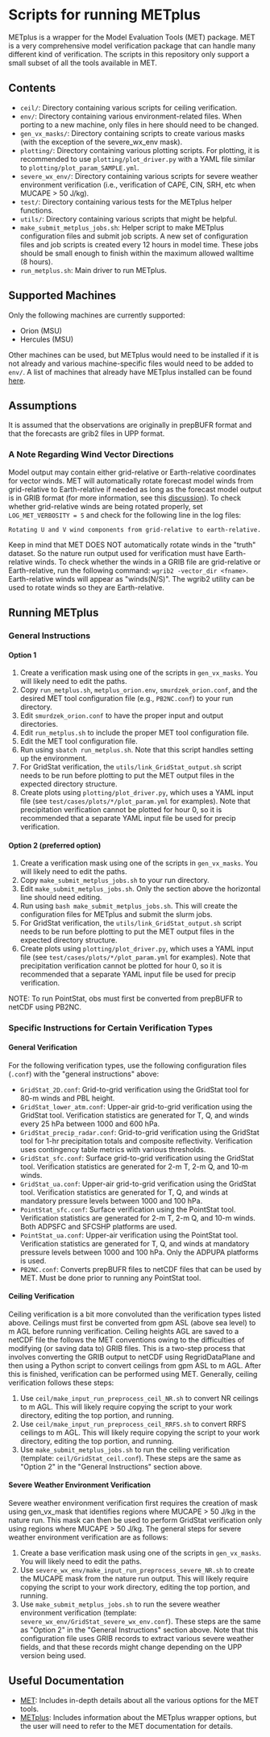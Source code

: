 # Scripts for running METplus

METplus is a wrapper for the Model Evaluation Tools (MET) package. MET is a very comprehensive model verification package that can handle many different kind of verification. The scripts in this repository only support a small subset of all the tools available in MET.

## Contents

- `ceil/`: Directory containing various scripts for ceiling verification.
- `env/`: Directory containing various environment-related files. When porting to a new machine, only files in here should need to be changed.
- `gen_vx_masks/`: Directory containing scripts to create various masks (with the exception of the severe\_wx\_env mask).
- `plotting/`: Directory containing various plotting scripts. For plotting, it is recommended to use `plotting/plot_driver.py` with a YAML file similar to `plotting/plot_param_SAMPLE.yml`.
- `severe_wx_env/`: Directory containing various scripts for severe weather environment verification (i.e., verification of CAPE, CIN, SRH, etc when MUCAPE > 50 J/kg).
- `test/`: Directory containing various tests for the METplus helper functions.
- `utils/`: Directory containing various scripts that might be helpful.
- `make_submit_metplus_jobs.sh`: Helper script to make METplus configuration files and submit job scripts. A new set of configuration files and job scripts is created every 12 hours in model time. These jobs should be small enough to finish within the maximum allowed walltime (8 hours).
- `run_metplus.sh`: Main driver to run METplus.

## Supported Machines

Only the following machines are currently supported:

- Orion (MSU)
- Hercules (MSU)

Other machines can be used, but METplus would need to be installed if it is not already and various machine-specific files would need to be added to `env/`. A list of machines that already have METplus installed can be found [here](https://dtcenter.org/community-code/metplus/metplus-5-0-existing-builds).

## Assumptions

It is assumed that the observations are originally in prepBUFR format and that the forecasts are grib2 files in UPP format.

### A Note Regarding Wind Vector Directions

Model output may contain either grid-relative or Earth-relative coordinates for vector winds. MET will automatically rotate forecast model winds from grid-relative to Earth-relative if needed as long as the forecast model output is in GRIB format (for more information, see this [discussion](https://github.com/dtcenter/METplus/discussions/2370)). To check whether grid-relative winds are being rotated properly, set `LOG_MET_VERBOSITY = 5` and check for the following line in the log files:

```
Rotating U and V wind components from grid-relative to earth-relative.
```

Keep in mind that MET DOES NOT automatically rotate winds in the "truth" dataset. So the nature run output used for verification must have Earth-relative winds. To check whether the winds in a GRIB file are grid-relative or Earth-relative, run the following command: `wgrib2 -vector_dir <fname>`. Earth-relative winds will appear as "winds(N/S)". The wgrib2 utility can be used to rotate winds so they are Earth-relative.

## Running METplus

### General Instructions

#### Option 1

1. Create a verification mask using one of the scripts in `gen_vx_masks`. You will likely need to edit the paths.
2. Copy `run_metplus.sh`, `metplus_orion.env`, `smurdzek_orion.conf`, and the desired MET tool configuration file (e.g., `PB2NC.conf`) to your run directory.
3. Edit `smurdzek_orion.conf` to have the proper input and output directories.
4. Edit `run_metplus.sh` to include the proper MET tool configuration file.
5. Edit the MET tool configuration file.
6. Run using `sbatch run_metplus.sh`. Note that this script handles setting up the environment.
7. For GridStat verification, the `utils/link_GridStat_output.sh` script needs to be run before plotting to put the MET output files in the expected directory structure.
8. Create plots using `plotting/plot_driver.py`, which uses a YAML input file (see `test/cases/plots/*/plot_param.yml` for examples). Note that precipitation verification cannot be plotted for hour 0, so it is recommended that a separate YAML input file be used for precip verification.

#### Option 2 (preferred option)

1. Create a verification mask using one of the scripts in `gen_vx_masks`. You will likely need to edit the paths.
2. Copy `make_submit_metplus_jobs.sh` to your run directory.
3. Edit `make_submit_metplus_jobs.sh`. Only the section above the horizontal line should need editing.
4. Run using `bash make_submit_metplus_jobs.sh`. This will create the configuration files for METplus and submit the slurm jobs.
5. For GridStat verification, the `utils/link_GridStat_output.sh` script needs to be run before plotting to put the MET output files in the expected directory structure.
6. Create plots using `plotting/plot_driver.py`, which uses a YAML input file (see `test/cases/plots/*/plot_param.yml` for examples). Note that precipitation verification cannot be plotted for hour 0, so it is recommended that a separate YAML input file be used for precip verification.

NOTE: To run PointStat, obs must first be converted from prepBUFR to netCDF using PB2NC. 

### Specific Instructions for Certain Verification Types

#### General Verification

For the following verification types, use the following configuration files (`.conf`) with the "general instructions" above:

- `GridStat_2D.conf`: Grid-to-grid verification using the GridStat tool for 80-m winds and PBL height.
- `GridStat_lower_atm.conf`: Upper-air grid-to-grid verification using the GridStat tool. Verification statistics are generated for T, Q, and winds every 25 hPa between 1000 and 600 hPa.
- `GridStat_precip_radar.conf`: Grid-to-grid verification using the GridStat tool for 1-hr precipitation totals and composite reflectivity. Verification uses contingency table metrics with various thresholds.
- `GridStat_sfc.conf`: Surface grid-to-grid verification using the GridStat tool. Verification statistics are generated for 2-m T, 2-m Q, and 10-m winds.
- `GridStat_ua.conf`: Upper-air grid-to-grid verification using the GridStat tool. Verification statistics are generated for T, Q, and winds at mandatory pressure levels between 1000 and 100 hPa.
- `PointStat_sfc.conf`: Surface verification using the PointStat tool. Verification statistics are generated for 2-m T, 2-m Q, and 10-m winds. Both ADPSFC and SFCSHP platforms are used. 
- `PointStat_ua.conf`: Upper-air verification using the PointStat tool. Verification statistics are generated for T, Q, and winds at mandatory pressure levels between 1000 and 100 hPa. Only the ADPUPA platforms is used.
- `PB2NC.conf`: Converts prepBUFR files to netCDF files that can be used by MET. Must be done prior to running any PointStat tool.

#### Ceiling Verification

Ceiling verification is a bit more convoluted than the verification types listed above. Ceilings must first be converted from gpm ASL (above sea level) to m AGL before running verification. Ceiling heights AGL are saved to a netCDF file the follows the MET conventions owing to the difficulties of modifying (or saving data to) GRIB files. This is a two-step process that involves converting the GRIB output to netCDF using RegridDataPlane and then using a Python script to convert ceilings from gpm ASL to m AGL. After this is finished, verification can be performed using MET. Generally, ceiling verification follows these steps:

1. Use `ceil/make_input_run_preprocess_ceil_NR.sh` to convert NR ceilings to m AGL. This will likely require copying the script to your work directory, editing the top portion, and running.
2. Use `ceil/make_input_run_preprocess_ceil_RRFS.sh` to convert RRFS ceilings to m AGL. This will likely require copying the script to your work directory, editing the top portion, and running.
3. Use `make_submit_metplus_jobs.sh` to run the ceiling verification (template: `ceil/GridStat_ceil.conf`). These steps are the same as "Option 2" in the "General Instructions" section above.

#### Severe Weather Environment Verification

Severe weather environment verification first requires the creation of mask using gen\_vx\_mask that identifies regions where MUCAPE > 50 J/kg in the nature run. This mask can then be used to perform GridStat verification only using regions where MUCAPE > 50 J/kg. The general steps for severe weather environment verification are as follows:

1. Create a base verification mask using one of the scripts in `gen_vx_masks`. You will likely need to edit the paths.
2. Use `severe_wx_env/make_input_run_preprocess_severe_NR.sh` to create the MUCAPE mask from the nature run output. This will likely require copying the script to your work directory, editing the top portion, and running.
3. Use `make_submit_metplus_jobs.sh` to run the severe weather environment verification (template: `severe_wx_env/GridStat_severe_wx_env.conf`). These steps are the same as "Option 2" in the "General Instructions" section above. Note that this configuration file uses GRIB records to extract various severe weather fields, and that these records might change depending on the UPP version being used.

## Useful Documentation

- [MET](https://met.readthedocs.io/en/latest/index.html): Includes in-depth details about all the various options for the MET tools.  
- [METplus](https://metplus.readthedocs.io/en/latest/index.html): Includes information about the METplus wrapper options, but the user will need to refer to the MET documentation for details.
